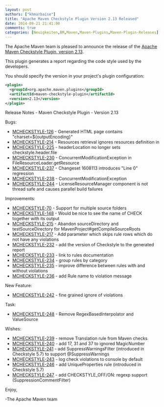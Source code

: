 ```yaml
---
layout: post
authors: ["khmarbaise"]
title: "Apache Maven Checkstyle Plugin Version 2.13 Released"
date: 2014-09-21 21:41:00
comments: true
categories: [Neuigkeiten,BM,Maven,Maven-Plugins,Maven-Plugin-Releases]
---
```

The Apache Maven team is pleased to announce the release of the 
[Apache Maven Checkstyle Plugin, version 2.13](https://maven.apache.org/plugins/maven-checkstyle-plugin/).

This plugin generates a report regarding the code style used by the 
developers.

You should specify the version in your project's plugin configuration:

```xml
<plugin>
  <groupId>org.apache.maven.plugins</groupId>
  <artifactId>maven-checkstyle-plugin</artifactId>
  <version>2.13</version>
</plugin>
```

<!-- more -->

Release Notes - Maven Checkstyle Plugin - Version 2.13

Bugs:

 * [MCHECKSTYLE-126](https://issues.apache.org/jira/browse/MCHECKSTYLE-126) - Generated HTML page contains "charset=${outputEncoding}"
 * [MCHECKSTYLE-214](https://issues.apache.org/jira/browse/MCHECKSTYLE-214) - Resources retrieval ignores resources definition in <build>
 * [MCHECKSTYLE-225](https://issues.apache.org/jira/browse/MCHECKSTYLE-225) - headerLocation no longer sets checkstyle.header.file
 * [MCHECKSTYLE-230](https://issues.apache.org/jira/browse/MCHECKSTYLE-230) - ConcurrentModificationException in FileResourceLoader.getResource
 * [MCHECKSTYLE-237](https://issues.apache.org/jira/browse/MCHECKSTYLE-237) - Changeset 1608113 introduces "Line 0" regression
 * [MCHECKSTYLE-238](https://issues.apache.org/jira/browse/MCHECKSTYLE-238) - ConcurrentModificationException
 * [MCHECKSTYLE-244](https://issues.apache.org/jira/browse/MCHECKSTYLE-244) - LicenseResourceManager component is not thread safe and causes parallel build failures

Improvements:

 * [MCHECKSTYLE-70](https://issues.apache.org/jira/browse/MCHECKSTYLE-70) - Support for multiple source folders
 * [MCHECKSTYLE-148](https://issues.apache.org/jira/browse/MCHECKSTYLE-148) - Would be nice to see the name of CHECK together with its output
 * [MCHECKSTYLE-215](https://issues.apache.org/jira/browse/MCHECKSTYLE-215) - Abandon sourceDirectory and testSourceDirectory for MavenProject#getCompileSourceRoots
 * [MCHECKSTYLE-217](https://issues.apache.org/jira/browse/MCHECKSTYLE-217) - Add parameter which skips rule rows which do not have any violations
 * [MCHECKSTYLE-232](https://issues.apache.org/jira/browse/MCHECKSTYLE-232) - add the version of Checkstyle to the generated report
 * [MCHECKSTYLE-233](https://issues.apache.org/jira/browse/MCHECKSTYLE-233) - link to rules documentation
 * [MCHECKSTYLE-234](https://issues.apache.org/jira/browse/MCHECKSTYLE-234) - group rules by category
 * [MCHECKSTYLE-235](https://issues.apache.org/jira/browse/MCHECKSTYLE-235) - improve difference between rules with and without violations
 * [MCHECKSTYLE-236](https://issues.apache.org/jira/browse/MCHECKSTYLE-236) - add Rule name to violation message

New Feature:

 * [MCHECKSTYLE-242](https://issues.apache.org/jira/browse/MCHECKSTYLE-242) - fine grained ignore of violations

Task:

 * [MCHECKSTYLE-248](https://issues.apache.org/jira/browse/MCHECKSTYLE-248) - Remove RegexBasedInterpolator and ValueSource

Wishes:

 * [MCHECKSTYLE-239](https://issues.apache.org/jira/browse/MCHECKSTYLE-239) - remove Translation rule from Maven checks
 * [MCHECKSTYLE-240](https://issues.apache.org/jira/browse/MCHECKSTYLE-240) - add 17, 31 and 37 to ignored MagicNumber
 * [MCHECKSTYLE-241](https://issues.apache.org/jira/browse/MCHECKSTYLE-241) - add SuppressWarningsFilter (introduced in Checkstyle 5.7) to support @SuppressWarnings
 * [MCHECKSTYLE-243](https://issues.apache.org/jira/browse/MCHECKSTYLE-243) - log check violations to console by default
 * [MCHECKSTYLE-246](https://issues.apache.org/jira/browse/MCHECKSTYLE-246) - add UniqueProperties rule (introduced in Checkstyle 5.7)
 * [MCHECKSTYLE-247](https://issues.apache.org/jira/browse/MCHECKSTYLE-247) - add CHECKSTYLE_OFF/ON: regexp support (SuppressionCommentFilter)

Enjoy,

-The Apache Maven team
